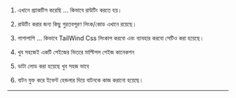 1. এখানে প্র্যাকটিস করেছি ... কিভাবে রাউটিং করতে হয়।
 
3. রাউটিং করার জন্য কিছু গুরতবপূরণ লিংক/কোড এখানে রয়েছে।

5. পাশাপাশি ... কিভাবে TailWind Css লিংকাপ করবো এবং ব্যাবহার করবো সেটিও করা হয়েছে।

7. খুব সহজেই একটি পেইজের ভিতরে মাল্টিপল পেইজ কানেকশন

9. ডাটা লোড করা হয়েছে খুব সহজ ভাবে

11. বাটন যুক্ত করে ইভেন্ট হেন্ডলার দিয়ে বাটনকে কাজ করানো হয়েছে। 

---


